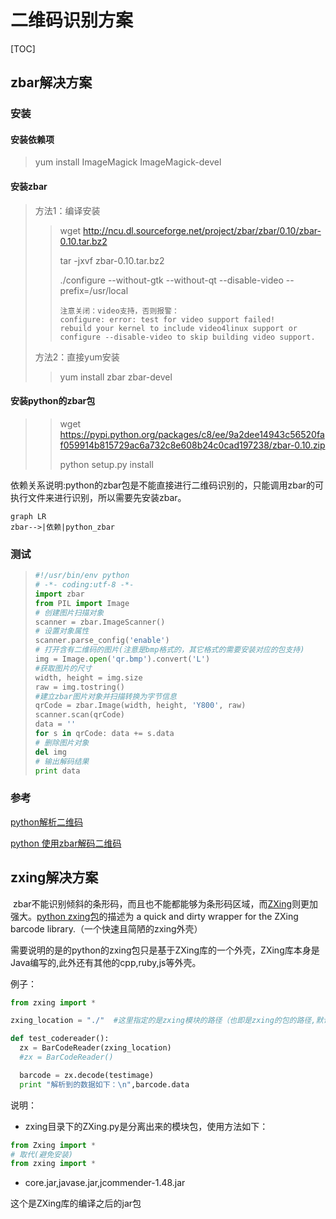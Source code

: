 # 二维码识别方案

[TOC]
## zbar解决方案

### 安装

#### 安装依赖项

> yum install ImageMagick ImageMagick-devel

#### 安装zbar
>方法1：编译安装
>
>
> > wget http://ncu.dl.sourceforge.net/project/zbar/zbar/0.10/zbar-0.10.tar.bz2
> >
> > tar -jxvf  zbar-0.10.tar.bz2
> >
> > ./configure --without-gtk --without-qt --disable-video --prefix=/usr/local
> >
> > ```
> > 注意关闭：video支持，否则报警：
> > configure: error: test for video support failed!
> > rebuild your kernel to include video4linux support or
> > configure --disable-video to skip building video support.
> > ```
> >
>
>方法2：直接yum安装
>
>> yum install zbar zbar-devel
>
#### 安装python的zbar包
>
> > wget https://pypi.python.org/packages/c8/ee/9a2dee14943c56520faf059914b815729ac6a732c8e608b24c0cad197238/zbar-0.10.zip
> >
> > python setup.py install

依赖关系说明:python的zbar包是不能直接进行二维码识别的，只能调用zbar的可执行文件来进行识别，所以需要先安装zbar。

```mermaid
graph LR
zbar-->|依赖|python_zbar
```

### 测试

> ```python
> #!/usr/bin/env python
> # -*- coding:utf-8 -*-
> import zbar
> from PIL import Image
> # 创建图片扫描对象
> scanner = zbar.ImageScanner()
> # 设置对象属性 
> scanner.parse_config('enable')
> # 打开含有二维码的图片(注意是bmp格式的，其它格式的需要安装对应的包支持)
> img = Image.open('qr.bmp').convert('L')
> #获取图片的尺寸
> width, height = img.size
> raw = img.tostring() 
> #建立zbar图片对象并扫描转换为字节信息
> qrCode = zbar.Image(width, height, 'Y800', raw)
> scanner.scan(qrCode)
> data = '' 
> for s in qrCode: data += s.data
> # 删除图片对象
> del img
> # 输出解码结果
> print data
> ```

### 参考

[python解析二维码](http://www.toutiao.com/a6355324610682978561/)

[python 使用zbar解码二维码](http://blog.csdn.net/kkxgx/article/details/7749319)

## zxing解决方案

​	zbar不能识别倾斜的条形码，而且也不能都能够为条形码区域，而[ZXing](https://github.com/zxing/zxing)则更加强大。[python zxing包](https://github.com/oostendo/python-zxing)的描述为 a quick and dirty wrapper for the ZXing barcode library.（一个快速且简陋的zxing外壳）

需要说明的是的python的zxing包只是基于ZXing库的一个外壳，ZXing库本身是Java编写的,此外还有其他的cpp,ruby,js等外壳。

例子：

```python
from zxing import *

zxing_location = "./"  #这里指定的是zxing模块的路径（也即是zxing的包的路径,默认是父目录）

def test_codereader():
  zx = BarCodeReader(zxing_location)
  #zx = BarCodeReader()

  barcode = zx.decode(testimage)
  print "解析到的数据如下：\n",barcode.data
```

说明：

- zxing目录下的ZXing.py是分离出来的模块包，使用方法如下：

```python
from Zxing import *
# 取代(避免安装)
from zxing import *
```

- core.jar,javase.jar,jcommender-1.48.jar

这个是ZXing库的编译之后的jar包





